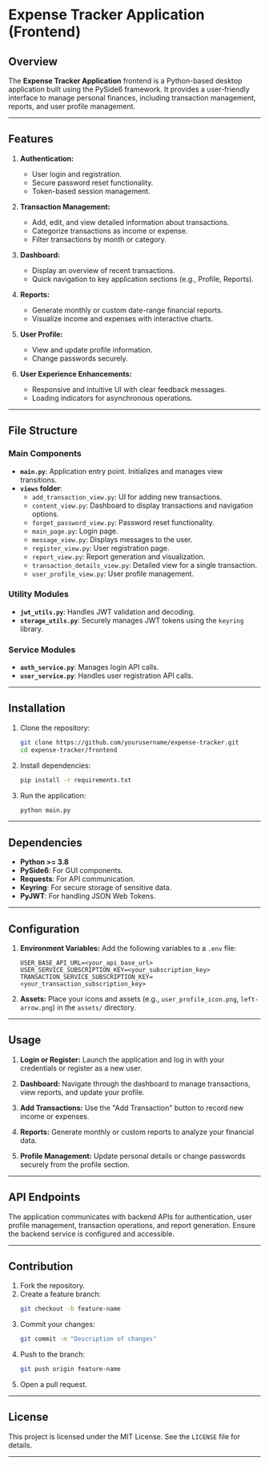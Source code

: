 
# Expense Tracker Application (Frontend)

## Overview
The **Expense Tracker Application** frontend is a Python-based desktop application built using the PySide6 framework. It provides a user-friendly interface to manage personal finances, including transaction management, reports, and user profile management.

---

## Features

1. **Authentication:**
   - User login and registration.
   - Secure password reset functionality.
   - Token-based session management.

2. **Transaction Management:**
   - Add, edit, and view detailed information about transactions.
   - Categorize transactions as income or expense.
   - Filter transactions by month or category.

3. **Dashboard:**
   - Display an overview of recent transactions.
   - Quick navigation to key application sections (e.g., Profile, Reports).

4. **Reports:**
   - Generate monthly or custom date-range financial reports.
   - Visualize income and expenses with interactive charts.

5. **User Profile:**
   - View and update profile information.
   - Change passwords securely.

6. **User Experience Enhancements:**
   - Responsive and intuitive UI with clear feedback messages.
   - Loading indicators for asynchronous operations.

---

## File Structure

### Main Components
- **`main.py`**: Application entry point. Initializes and manages view transitions.
- **`views` folder**:
  - `add_transaction_view.py`: UI for adding new transactions.
  - `content_view.py`: Dashboard to display transactions and navigation options.
  - `forget_password_view.py`: Password reset functionality.
  - `main_page.py`: Login page.
  - `message_view.py`: Displays messages to the user.
  - `register_view.py`: User registration page.
  - `report_view.py`: Report generation and visualization.
  - `transaction_details_view.py`: Detailed view for a single transaction.
  - `user_profile_view.py`: User profile management.

### Utility Modules
- **`jwt_utils.py`**: Handles JWT validation and decoding.
- **`storage_utils.py`**: Securely manages JWT tokens using the `keyring` library.

### Service Modules
- **`auth_service.py`**: Manages login API calls.
- **`user_service.py`**: Handles user registration API calls.

---

## Installation

1. Clone the repository:
   ```bash
   git clone https://github.com/yourusername/expense-tracker.git
   cd expense-tracker/frontend
   ```

2. Install dependencies:
   ```bash
   pip install -r requirements.txt
   ```

3. Run the application:
   ```bash
   python main.py
   ```

---

## Dependencies

- **Python >= 3.8**
- **PySide6**: For GUI components.
- **Requests**: For API communication.
- **Keyring**: For secure storage of sensitive data.
- **PyJWT**: For handling JSON Web Tokens.

---

## Configuration

1. **Environment Variables:**
   Add the following variables to a `.env` file:
   ```env
   USER_BASE_API_URL=<your_api_base_url>
   USER_SERVICE_SUBSCRIPTION_KEY=<your_subscription_key>
   TRANSACTION_SERVICE_SUBSCRIPTION_KEY=<your_transaction_subscription_key>
   ```

2. **Assets:**
   Place your icons and assets (e.g., `user_profile_icon.png`, `left-arrow.png`) in the `assets/` directory.

---

## Usage

1. **Login or Register:**
   Launch the application and log in with your credentials or register as a new user.

2. **Dashboard:**
   Navigate through the dashboard to manage transactions, view reports, and update your profile.

3. **Add Transactions:**
   Use the "Add Transaction" button to record new income or expenses.

4. **Reports:**
   Generate monthly or custom reports to analyze your financial data.

5. **Profile Management:**
   Update personal details or change passwords securely from the profile section.

---

## API Endpoints
The application communicates with backend APIs for authentication, user profile management, transaction operations, and report generation. Ensure the backend service is configured and accessible.

---

## Contribution

1. Fork the repository.
2. Create a feature branch:
   ```bash
   git checkout -b feature-name
   ```
3. Commit your changes:
   ```bash
   git commit -m "Description of changes"
   ```
4. Push to the branch:
   ```bash
   git push origin feature-name
   ```
5. Open a pull request.

---

## License
This project is licensed under the MIT License. See the `LICENSE` file for details.

---
